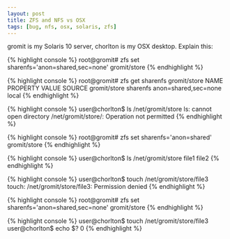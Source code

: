 ```yaml
---
layout: post
title: ZFS and NFS vs OSX
tags: [bug, nfs, osx, solaris, zfs]
---
```


gromit is my Solaris 10 server, chorlton is my OSX desktop. Explain this:

{% highlight console %}
root@gromit# zfs set sharenfs='anon=shared,sec=none' gromit/store
{% endhighlight %}

{% highlight console %}
root@gromit# zfs get sharenfs gromit/store
NAME          PROPERTY  VALUE                 SOURCE
gromit/store  sharenfs  anon=shared,sec=none  local
{% endhighlight %}

{% highlight console %}
user@chorlton$ ls /net/gromit/store
ls: cannot open directory /net/gromit/store/: Operation not permitted
{% endhighlight %}

{% highlight console %}
root@gromit# zfs set sharenfs='anon=shared' gromit/store
{% endhighlight %}

{% highlight console %}
user@chorlton$ ls /net/gromit/store
file1  file2
{% endhighlight %}

{% highlight console %}
user@chorlton$ touch /net/gromit/store/file3
touch: /net/gromit/store/file3: Permission denied
{% endhighlight %}

{% highlight console %}
root@gromit# zfs set sharenfs='anon=shared,sec=none' gromit/store
{% endhighlight %}

{% highlight console %}
user@chorlton$ touch /net/gromit/store/file3
user@chorlton$ echo $?
0
{% endhighlight %}
